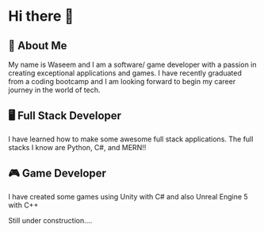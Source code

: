 # Hi there 👋

## 🚀 About Me
My name is Waseem and I am a software/ game developer with a passion in creating exceptional applications and games. I have recently graduated from a coding bootcamp and I am looking forward to begin my career journey in the world of tech. 

## 🖥️ Full Stack Developer
I have learned how to make some awesome full stack applications. The full stacks I know are Python, C#, and MERN!!

## 🎮 Game Developer
I have created some games using Unity with C# and also Unreal Engine 5 with C++

Still under construction....

<!--
**WaseemWahid/WaseemWahid** is a ✨ _special_ ✨ repository because its `README.md` (this file) appears on your GitHub profile.

Here are some ideas to get you started:

- 🔭 I’m currently working on ...
- 🌱 I’m currently learning ...
- 👯 I’m looking to collaborate on ...
- 🤔 I’m looking for help with ...
- 💬 Ask me about ...
- 📫 How to reach me: ...
- 😄 Pronouns: ...
- ⚡ Fun fact: ...
-->
